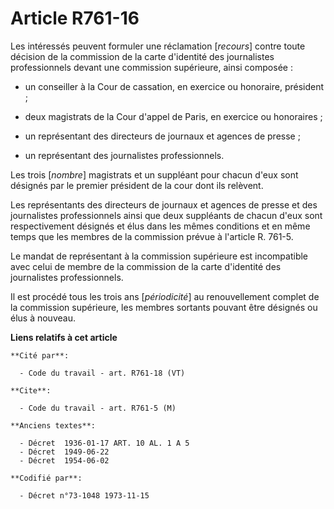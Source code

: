 # Article R761-16

Les intéressés peuvent formuler une réclamation [*recours*] contre toute décision de la commission de la carte d'identité des
journalistes professionnels devant une commission supérieure, ainsi composée :

- un conseiller à la Cour de cassation, en exercice ou honoraire, président ;

- deux magistrats de la Cour d'appel de Paris, en exercice ou honoraires ;

- un représentant des directeurs de journaux et agences de presse ;

- un représentant des journalistes professionnels.

Les trois [*nombre*] magistrats et un suppléant pour chacun d'eux sont désignés par le premier président de la cour dont ils
relèvent.

Les représentants des directeurs de journaux et agences de presse et des journalistes professionnels ainsi que deux
suppléants de chacun d'eux sont respectivement désignés et élus dans les mêmes conditions et en même temps que les membres de
la commission prévue à l'article R. 761-5.

Le mandat de représentant à la commission supérieure est incompatible avec celui de membre de la commission de la carte
d'identité des journalistes professionnels.

Il est procédé tous les trois ans [*périodicité*] au renouvellement complet de la commission supérieure, les membres sortants
pouvant être désignés ou élus à nouveau.

**Liens relatifs à cet article**

	**Cité par**:

	  - Code du travail - art. R761-18 (VT)

	**Cite**:

	  - Code du travail - art. R761-5 (M)

	**Anciens textes**:

	  - Décret  1936-01-17 ART. 10 AL. 1 A 5
	  - Décret  1949-06-22
	  - Décret  1954-06-02

	**Codifié par**:

	  - Décret n°73-1048 1973-11-15
